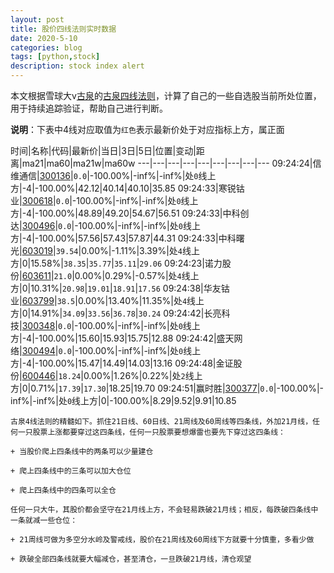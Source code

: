 ```yaml
---
layout: post
title: 股价四线法则实时数据
date: 2020-5-10
categories: blog
tags: [python,stock]
description: stock index alert
---
```



本文根据雪球大v[古泉](https://xueqiu.com/u/7148646888)的[古泉四线法则](https://xueqiu.com/7148646888/130498192)，计算了自己的一些自选股当前所处位置，用于持续追踪验证，帮助自己进行判断。

**说明**：下表中4线对应取值为`红色`表示最新价处于对应指标上方，属正面

时间|名称|代码|最新价|当日|3日|5日|位置|变动|距离|ma21|ma60|ma21w|ma60w
---|---|---|---|---|---|---|---|---
09:24:24|信维通信|[300136](https://xueqiu.com/S/SZ300136)|`0.0`|-100.00%|-inf%|-inf%|处`0`线上方|-4|-100.00%|42.12|40.14|40.10|35.85
09:24:33|寒锐钴业|[300618](https://xueqiu.com/S/SZ300618)|`0.0`|-100.00%|-inf%|-inf%|处`0`线上方|-4|-100.00%|48.89|49.20|54.67|56.51
09:24:33|中科创达|[300496](https://xueqiu.com/S/SZ300496)|`0.0`|-100.00%|-inf%|-inf%|处`0`线上方|-4|-100.00%|57.56|57.43|57.87|44.31
09:24:33|中科曙光|[603019](https://xueqiu.com/S/SH603019)|`39.54`|0.00%|-1.11%|3.39%|处`4`线上方|0|15.58%|`38.35`|`35.77`|`35.11`|`29.06`
09:24:23|诺力股份|[603611](https://xueqiu.com/S/SH603611)|`21.0`|0.00%|0.29%|-0.57%|处`4`线上方|0|10.31%|`20.98`|`19.01`|`18.91`|`17.56`
09:24:38|华友钴业|[603799](https://xueqiu.com/S/SH603799)|`38.5`|0.00%|13.40%|11.35%|处`4`线上方|0|14.91%|`34.09`|`33.56`|`36.78`|`30.24`
09:24:42|长亮科技|[300348](https://xueqiu.com/S/SZ300348)|`0.0`|-100.00%|-inf%|-inf%|处`0`线上方|-4|-100.00%|15.60|15.93|15.75|12.88
09:24:42|盛天网络|[300494](https://xueqiu.com/S/SZ300494)|`0.0`|-100.00%|-inf%|-inf%|处`0`线上方|-4|-100.00%|15.47|14.49|14.03|13.16
09:24:48|金证股份|[600446](https://xueqiu.com/S/SH600446)|`18.24`|0.00%|1.26%|0.22%|处`2`线上方|0|0.71%|`17.39`|`17.30`|18.25|19.70
09:24:51|赢时胜|[300377](https://xueqiu.com/S/SZ300377)|`0.0`|-100.00%|-inf%|-inf%|处`0`线上方|0|-100.00%|8.29|9.52|9.91|10.85

```
古泉4线法则的精髓如下。抓住21日线、60日线、21周线及60周线等四条线，外加21月线，任何一只股票上涨都要穿过这四条线，任何一只股票要想爆雷也要先下穿过这四条线：

+ 当股价爬上四条线中的两条可以少量建仓

+ 爬上四条线中的三条可以加大仓位

+ 爬上四条线中的四条可以全仓

任何一只大牛，其股价都会坚守在21月线上方，不会轻易跌破21月线；相反，每跌破四条线中一条就减一些仓位：

+ 21周线可做为多空分水岭及警戒线，股价在21周线及60周线下方就要十分慎重，多看少做

+ 跌破全部四条线就要大幅减仓，甚至清仓，一旦跌破21月线，清仓观望
```